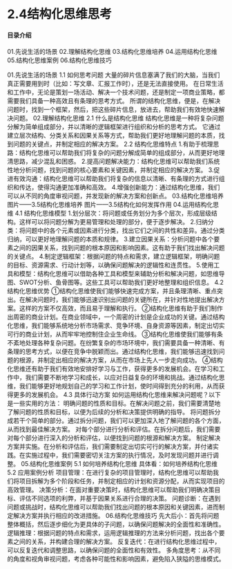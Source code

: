 # 2.4结构化思维思考
#### 目录介绍
01.先说生活的场景
02.理解结构化思维
03.结构化思维培养
04.运用结构化思维
05.结构化思维案例
06.结构化思维技巧

01.先说生活的场景
1.1 如何思考问题
大量的碎片信息塞满了我们的大脑，当我们真正需要用到时（比如：写文章、汇报工作时），还是无法直接使用。
在日常生活和工作中，无论是策划一场活动、解决一个技术问题，还是制定一项商业策略，都需要我们具备一种高效且有条理的思考方式。
所谓的结构化思维，便是，在解决问题时，找到一个框架，然后，把这些碎片信息，放进去，帮助我们有效地快速解决问题。
02.理解结构化思维
2.1 什么是结构化思维
结构化思维是一种将复杂问题分解为简单组成部分，并以清晰的逻辑框架进行组织和分析的思考方式。
它通过建立层次结构、分类关系和因果关系等方式，帮助我们更好地理解问题的本质，找到问题的关键点，并制定相应的解决方案。
2.2 结构化思维特点
1.有助于梳理思路：结构化思维可以帮助我们将复杂的问题分解成简单的组成部分，从而更好地理清思路，减少混乱和困惑。
2.提高问题解决能力：结构化思维可以帮助我们系统性地分析问题，找到问题的核心要素和关键因素，并制定相应的解决方案。
3.促进有效沟通：结构化思维可以帮助我们将复杂的信息以清晰、有条理的方式进行组织和传达，使得沟通更加准确和高效。
4.增强创新能力：通过结构化思维，我们可以从不同的角度审视问题，并发现新的解决方案和创新点。
03.结构化思维培养
图片——3.5结构化思维培养
图片——3.5结构化如何发挥作用
04.运用结构化思维
4.1 结构化思维模型
1.划分层次：将问题或任务划分为多个层次，形成层级结构。这样可以将问题分解为更易管理和处理的部分，便于逐步解决。
2.归纳分类：将问题中的各个元素或因素进行分类，找出它们之间的共性和差异。通过分类归纳，可以更好地理解问题的本质和规律。
3.建立因果关系：分析问题中各个要素之间的因果关系，找到问题的根本原因和影响因素。这有助于我们找出解决问题的关键点。
4.制定逻辑框架：根据问题的特点和需求，建立逻辑框架，明确问题的目标、资源需求、行动计划等，以确保问题解决的逻辑性和连贯性。
5.使用工具和模型：结构化思维可以借助各种工具和模型来辅助分析和解决问题，如思维导图、SWOT分析、鱼骨图等。这些工具可以帮助我们更好地整理和组织信息。
4.2 结构化思维优势
①结构化思维使我们能够快速完成方案，并且条理清晰、重点突出。在解决问题时，我们能够迅速识别出问题的关键所在，并针对性地提出解决方案。这样的方案不仅高效，而且易于理解和执行。
②结构化思维有助于我们制作出周密的商业计划。在商业领域中，一个周密的计划是企业成功的关键。通过结构化思维，我们能够系统地分析市场需求、竞争环境、自身资源等因素，制定出切实可行的商业计划，从而牢牢地控制住企业生命线。
③结构化思维使我们能够有条不紊地处理各种复杂问题。在纷繁复杂的市场环境中，我们需要具备一种清晰、有条理的思考方式，以便在竞争中脱颖而出。通过结构化思维，我们能够迅速找到问题的根源，并制定出相应的解决方案，从而在市场上先人一步走向成功。
④结构化思维还有助于我们有效地安排好学习与工作，获得更多的发展机会。在学习和工作中，我们需要不断地学习和成长，以应对日益复杂的环境和挑战。通过结构化思维，我们能够更好地规划自己的学习和工作计划，使时间得到充分的利用，从而获得更多的发展机会。
4.3 具体行动方案
如何运用结构化思维来解决问题呢？以下是一些实用的方法：
明确问题的性质和目标。在解决问题之前，我们需要清楚地了解问题的性质和目标，以便为后续的分析和决策提供明确的指导。
将问题拆分成若干个简单的部分。通过拆分问题，我们可以更加深入地了解问题的各个方面，从而找到最佳解决方案。
对每个部分进行分析和评估。在拆分问题后，我们需要对每个部分进行深入的分析和评估，以便找到问题的根源和解决方案。
制定解决方案并实施。在分析和评估后，我们需要制定出切实可行的解决方案，并付诸实践。在实施过程中，我们需要密切关注方案的执行情况，及时发现问题并进行调整。
05.结构化思维案例
5.1 如何培养结构化思维
具体看：如何培养结构化思维
5.2 应用案例分析
项目管理：在进行复杂的项目管理时，结构化思维可以帮助我们将项目拆解为多个阶段和任务，并制定相应的计划和资源分配，从而实现项目的高效管理。
决策分析：在面对重要决策时，结构化思维可以帮助我们明确决策目标、评估不同选项的利弊，并基于因果关系进行合理的决策。
问题诊断：在遇到问题或挑战时，结构化思维可以帮助我们找出问题的根本原因和关键因素，进而制定解决方案并执行相应的改进措施。
06.结构化思维技巧
先大后小：首先将问题整体概括，然后逐步细化为更具体的子问题，以确保问题解决的全面性和准确性。
逻辑推理：根据问题的特点和需求，运用逻辑推理的方法来分析问题，找出各个要素之间的关系，并构建合理的解决方案。
反复迭代：在进行结构化思维过程中，可以反复迭代和调整思路，以确保问题的全面性和有效性。
多角度思考：从不同的角度和视角审视问题，考虑各种可能性和影响因素，避免陷入狭隘的思维模式。



